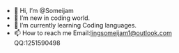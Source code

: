 - 👋 Hi, I’m @Someijam
- 👀 I’m new in coding world.
- 🌱 I’m currently learning Coding languages.
- 📫 How to reach me
     Email:lingsomeijam1@outlook.com\
     QQ:1251590498

<!---
Someijam/Someijam is a ✨ special ✨ repository because its `README.md` (this file) appears on your GitHub profile.
You can click the Preview link to take a look at your changes.
--->
